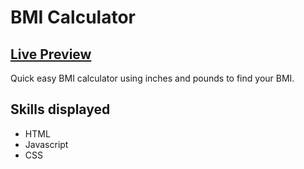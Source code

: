# BMI Calculator

## <a  href=https://brodee-bmi-calculator.netlify.app/>Live Preview</a>

Quick easy BMI calculator using inches and pounds to find your BMI.

## Skills displayed

- HTML
- Javascript
- CSS